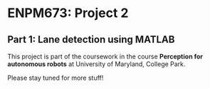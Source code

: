 # ENPM673: Project 2
## Part 1: Lane detection using MATLAB

This project is part of the coursework in the course **Perception for autonomous robots** at University of Maryland, College Park. 

Please stay tuned for more stuff!
